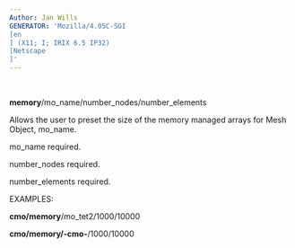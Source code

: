 ```yaml
---
Author: Jan Wills
GENERATOR: 'Mozilla/4.05C-SGI 
[en
] (X11; I; IRIX 6.5 IP32) 
[Netscape
]'
---
```


 

 **memory**/mo\_name/number\_nodes/number\_elements

 Allows the user to preset the size of the memory managed arrays for
 Mesh Object, mo\_name.

 mo\_name required.

 number\_nodes required.

 number\_elements required.

 EXAMPLES:

  **cmo/memory**/mo\_tet2/1000/10000

  **cmo/memory/-cmo-**/1000/10000
